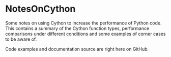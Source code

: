 # NotesOnCython

Some notes on using Cython to increase the performance of Python code. This contains a summary of the Cython function types, performance comparisons under different conditions and some examples of corner cases to be aware of.

Code examples and documentation source are right here on GitHub.
